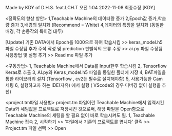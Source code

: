 Made by KDY of D.H.S. feat.LCH.T
오전 1:04 2022-11-08 최종수정 [KDY]

<정확도의 향상 방안>
1,Teachable Machine의 데이터량 증가
2,Epoch값 증가,학습량 증가
3,배경의 일치화 (Recommend = White)
4,데이터의 특징을 일치화 (동일한 배경, 각 손동작의 특이점 대두)

[Update]
기존 DATA에서 Epoch를 1000으로 하여 학습시킴 >> keras_model.h5 파일 수정됨
추가 주석 작성 및 prediction 판별식의 오류 수정 >> ai.py 파일 수정됨
사용방법 및 설명 추가 >> Read me 파일 추가

<구동방법>
1, Teachable Machine에서 Data를 Input한후 학습시킴
2, Tensorflow Keras로 추출
3, AI.py와 Keras_model.h5 파일을 동일한 폴더에 저장
4, BAT파일을 통한 라이브러리 설치 (Tensorflow , cv2는 필수로 설치해야함)
5, 사용가능한 Cam 세팅
6, 실행하고자 하는 IDE(자유) 에서 실행 ( VScode의 경우 디버깅 없이 실행을 추천)

<project.tm파일 사용법>
project.tm 파일이란 Teachable Machine에서 입력시킨 Data와 세팅값을 프로젝트로
저장시킨 것으로써, 해당 파일을 Open함으로 Teachable Machine의 세팅을 할 필요 없이 바로 학습시켜도 됨.
1, Teachable Machine 접속
2, 시작하기 >> '파일에서 기존의 프로젝트를 엽니다' 클릭 >> Project.tm 파일 선택 >> Open
